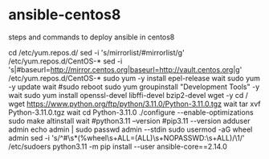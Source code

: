 # ansible-centos8
steps and commands to deploy ansible in centos8


cd /etc/yum.repos.d/
sed -i 's/mirrorlist/#mirrorlist/g' /etc/yum.repos.d/CentOS-*
sed -i 's|#baseurl=http://mirror.centos.org|baseurl=http://vault.centos.org|g' /etc/yum.repos.d/CentOS-*
sudo yum -y install epel-release
wait
sudo yum -y update
wait
#sudo reboot
sudo yum groupinstall "Development Tools" -y
wait
sudo yum install openssl-devel libffi-devel bzip2-devel wget -y
cd /
wget https://www.python.org/ftp/python/3.11.0/Python-3.11.0.tgz
wait
tar xvf Python-3.11.0.tgz
wait
cd Python-3.11.0
./configure --enable-optimizations
sudo make altinstall
wait
#python3.11 –version
#pip3.11 --version
adduser admin
echo admin | sudo passwd admin --stdin
sudo usermod -aG wheel admin
sed -i 's/^#\s*\(%wheel\s\+ALL=(ALL)\s\+NOPASSWD:\s\+ALL\)/\1/' /etc/sudoers
python3.11 -m pip install --user ansible-core==2.14.0

